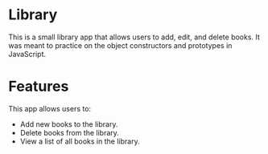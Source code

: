 # Library
This is a small library app that allows users to add, edit, and delete books. It was meant to practice on the object constructors and prototypes in JavaScript.

# Features

This app allows users to:

* Add new books to the library.
* Delete books from the library.
* View a list of all books in the library.
